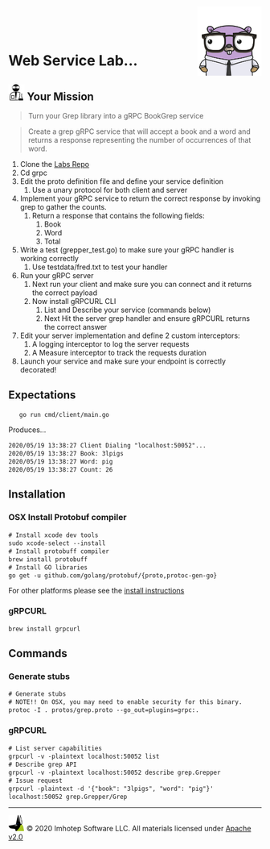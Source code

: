 <img src="../assets/gophernand.png" align="right" width="128" height="auto"/>

<br/>
<br/>
<br/>

# Web Service Lab...

## <img src="../assets/lab.png" width="auto" height="32"/> Your Mission

> Turn your Grep library into a gRPC BookGrep service

> Create a grep gRPC service that will accept a book and a word and returns a response
> representing the number of occurrences of that word.

1. Clone the [Labs Repo](https://github.com/gopherland/labs2)
2. Cd grpc
3. Edit the proto definition file and define your service definition
   1. Use a unary protocol for both client and server
4. Implement your gRPC service to return the correct response by invoking grep to gather the counts.
   1. Return a response that contains the following fields:
      1. Book
      2. Word
      3. Total
5. Write a test (grepper_test.go) to make sure your gRPC handler is working correctly
   1. Use testdata/fred.txt to test your handler
6. Run your gRPC server
   1. Next run your client and make sure you can connect and it returns the correct payload
   2. Now install gRPCURL CLI
      1. List and Describe your service (commands below)
      2. Next Hit the server grep handler and ensure gRPCURL returns the correct answer
7. Edit your server implementation and define 2 custom interceptors:
   1. A logging interceptor to log the server requests
   2. A Measure interceptor to track the requests duration
8. Launch your service and make sure your endpoint is correctly decorated!

## Expectations

```shell
   go run cmd/client/main.go
```

Produces...

```text
2020/05/19 13:38:27 Client Dialing "localhost:50052"...
2020/05/19 13:38:27 Book: 3lpigs
2020/05/19 13:38:27 Word: pig
2020/05/19 13:38:27 Count: 26
```

## Installation

### OSX Install Protobuf compiler

```shell
# Install xcode dev tools
sudo xcode-select --install
# Install protobuff compiler
brew install protobuff
# Install GO libraries
go get -u github.com/golang/protobuf/{proto,protoc-gen-go}
```

For other platforms please see the [install instructions](https://github.com/protocolbuffers/protobuf/blob/master/README.md#protocol-compiler-installation)

### gRPCURL

```shell
brew install grpcurl
```

## Commands

### Generate stubs

```shell
# Generate stubs
# NOTE!! On OSX, you may need to enable security for this binary.
protoc -I . protos/grep.proto --go_out=plugins=grpc:.
```

### gRPCURL

```shell
# List server capabilities
grpcurl -v -plaintext localhost:50052 list
# Describe grep API
grpcurl -v -plaintext localhost:50052 describe grep.Grepper
# Issue request
grpcurl -plaintext -d '{"book": "3lpigs", "word": "pig"}' localhost:50052 grep.Grepper/Grep
 ```

---
<img src="../assets/imhotep_logo.png" width="32" height="auto"/> © 2020 Imhotep Software LLC.
All materials licensed under [Apache v2.0](http://www.apache.org/licenses/LICENSE-2.0)
